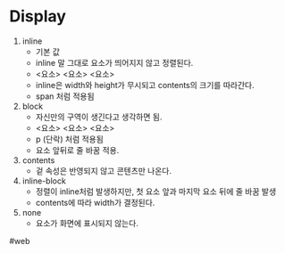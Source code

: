 # Display
1. inline 
	* 기본 값
	* inline 말 그대로 요소가 띄어지지 않고 정렬된다.
	* <요소> <요소> <요소>
	* inline은 width와 height가 무시되고 contents의 크기를 따라간다.
	* span 처럼 적용됨
2. block 
	* 자신만의 구역이 생긴다고 생각하면 됨.
	* <요소>
	<요소>
	<요소>
	* p (단락) 처럼 적용됨
	* 요소 앞뒤로 줄 바꿈 적용.
3. contents
	* 겉 속성은 반영되지 않고 콘텐츠만 나온다. 
4. inline-block 
	* 정렬이 inline처럼 발생하지만, 첫 요소 앞과 마지막 요소 뒤에 줄 바꿈 발생
	* contents에 따라 width가 결정된다.
10. none
	* 요소가 화면에 표시되지 않는다.

#web